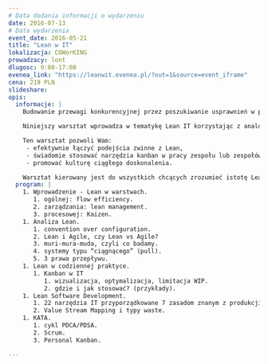 ```yaml
---
# Data dodania informacji o wydarzeniu
date: 2016-07-13
# Data wydarzenia
event_date: 2016-05-21
title: "Lean w IT"
lokalizacja: COWorKING
prowadzacy: lont
dlugosc: 9:00-17:00
evenea_link: "https://leanwit.evenea.pl/?out=1&source=event_iframe"
cena: 219 PLN
slideshare:
opis:
  informacje: |
    Budowanie przewagi konkurencyjnej przez poszukiwanie usprawnień w produkcji oprogramowania wymaga nie tylko zwinności, ale wyszczuplania procesu. Doświadczenia z podejściem Lean’owym mają dużo dłuższą historię, niż metody Agile i są ich inspiracją.

    Niniejszy warsztat wprowadza w tematykę Lean IT korzystając z analogii do procesu przemysłowego, czy usługowego. Omawia elementy analizy leanowej na uniwersalnym przykładzie wytwarzania oprogramowania, dając praktyczne wskazówki do wykorzystania we własnym środowisku.

    Ten warsztat pozwoli Wam:
     - efektywnie łączyć podejścia zwinne z Lean,
     - świadomie stosować narzędzia kanban w pracy zespołu lub zespołów,
     - promować kulturę ciągłego doskonalenia.

    Warsztat kierowany jest do wszystkich chcących zrozumieć istotę Lean w IT, ze szczególnym wyróżnieniem metody Kanban. Wymagane jest choć minimalne doświadczenie w pracy z produktami IT - zapraszam developerów i menedżerów. Uczestnicy nie będą korzystali ze sprzętu komputerowego.
  program: |
    1. Wprowadzenie - Lean w warstwach.
       1. ogólnej: flow efficiency.
       2. zarządzania: lean management.
       3. procesowej: Kaizen.
    1. Analiza Lean.
       1. convention over configuration.
       2. Lean i Agile, czy Lean vs Agile?
       3. muri-mura-muda, czyli co badamy.
       4. systemy typu “ciągnącego” (pull).
       5. 3 prawa przepływu.
    1. Lean w codziennej praktyce.
       1. Kanban w IT
          1. wizualizacja, optymalizacja, limitacja WIP.
          2. gdzie i jak stosować? (przykłady).
    1. Lean Software Development.
       1. 22 narzędzia IT przyporządkowane 7 zasadom znanym z produkcji.
       2. Value Stream Mapping i typy waste.
    1. KATA.
       1. cykl PDCA/PDSA.
       2. Scrum.
       3. Personal Kanban.

---
```

